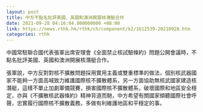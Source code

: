 ```yaml
---
layout: post
title: 中方不點名批評美國、英國和澳洲開展核潛艇合作
date: 2021-09-28 04:16:04.000000000 +08:00
link: https://news.rthk.hk/rthk/ch/component/k2/1612539-20210928.htm
categories: rthk
---
```


中國常駐聯合國代表張軍出席安理會《全面禁止核試驗條約》問題公開會議時，不點名批評美國、英國和澳洲開展核潛艇合作。

張軍說，中方反對對核不擴散問題採用實用主義或雙重標準的做法，個別核武器國家不能夠一方面高喊致力維護國際核不擴散體系，另一方面協助無核武國家建造核潛艇，這樣不單止加劇軍備競賽，損害國際核不擴散體系，破壞國際和地區安全穩定，亦與《不擴散核武器條約》精神背道而馳，中方希望有關國家傾聽國際社會呼聲，忠實履行國際核不擴散義務，多做有利維護地區和平穩定的事。
